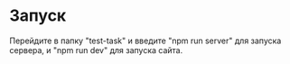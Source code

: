 # Запуск

Перейдите в папку "test-task" и введите "npm run server" для запуска сервера, и "npm run dev" для запуска сайта.

